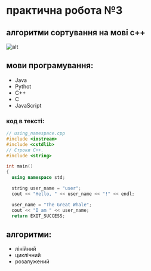 # практична робота №3
## алгоритми сортування на мові с++
![alt](http://kbpz.kntu.kr.ua/wp-content/uploads/2020/09/9d7cafdf-f0fe-4a18-87ca-6d9f67c78c66-768x512.jpg "shih-tzu")
## мови програмування:
- Java
- Pythot
- C++
- C
- JavaScript

### код в тексті:
``` CPP
// using_namespace.cpp
#include <iostream>
#include <cstdlib>
// Строки C++.
#include <string>

int main()
{
  using namespace std; 

  string user_name = "user"; 
  cout << "Hello, " << user_name << "!" << endl;

  user_name = "The Great Whale"; 
  cout << "I am " << user_name;
  return EXIT_SUCCESS;
```
## алгоритми:

- лінійний
- циклічний
- розалужений
  
